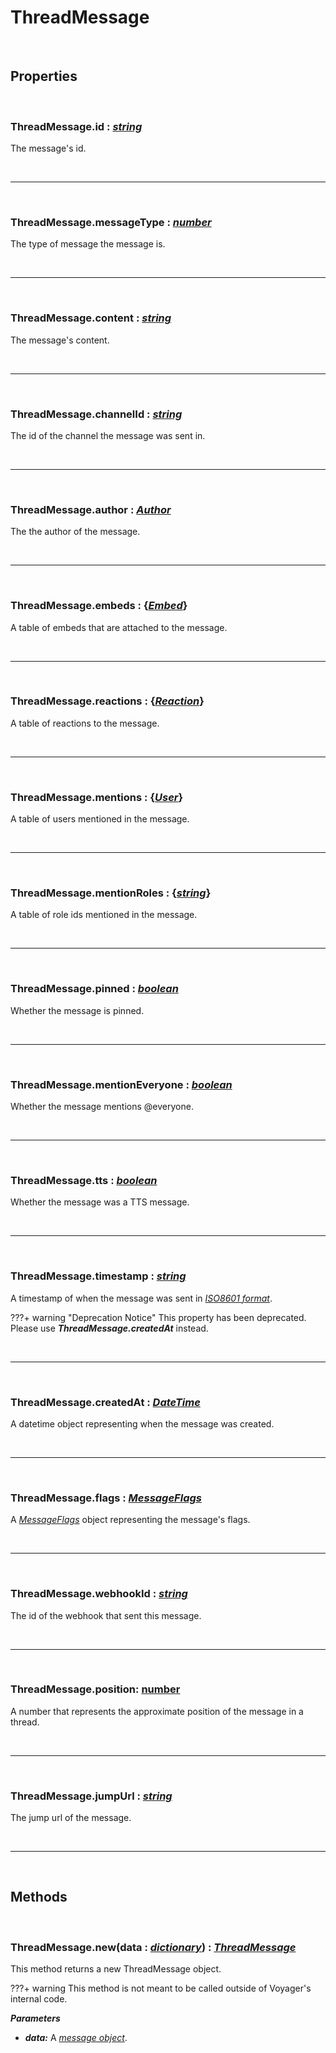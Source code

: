 # ThreadMessage

<br />

## Properties

<br />

### **ThreadMessage.id :** [*string*](https://create.roblox.com/docs/scripting/luau/strings)
The message's id.

<br />

---

<br />

### **ThreadMessage.messageType :** [*number*](https://create.roblox.com/docs/scripting/luau/numbers)
The type of message the message is.

<br />

---

<br />

### **ThreadMessage.content :** [*string*](https://create.roblox.com/docs/scripting/luau/strings)
The message's content.

<br />

---

<br />

### **ThreadMessage.channelId :** [*string*](https://create.roblox.com/docs/scripting/luau/strings)
The id of the channel the message was sent in.

<br />

---

<br />

### **ThreadMessage.author :** [*Author*](Author.md)
The the author of the message.

<br />

---

<br />

### **ThreadMessage.embeds :** {[*Embed*](Embed.md)}
A table of embeds that are attached to the message.

<br />

---

<br />

### **ThreadMessage.reactions :** {[*Reaction*](Reaction.md)}
A table of reactions to the message.

<br />

---

<br />

### **ThreadMessage.mentions :** {[*User*](User.md)}
A table of users mentioned in the message.

<br />

---

<br />

### **ThreadMessage.mentionRoles :** {[*string*](https://create.roblox.com/docs/scripting/luau/strings)}
A table of role ids mentioned in the message.

<br />

---

<br />

### **ThreadMessage.pinned :** [*boolean*](https://create.roblox.com/docs/scripting/luau/booleans)
Whether the message is pinned.

<br />

---

<br />

### **ThreadMessage.mentionEveryone :** [*boolean*](https://create.roblox.com/docs/scripting/luau/booleans)
Whether the message mentions @everyone.

<br />

---

<br />

### **ThreadMessage.tts :** [*boolean*](https://create.roblox.com/docs/scripting/luau/booleans)
Whether the message was a TTS message.

<br />

---

<br />

### **ThreadMessage.timestamp :** [*string*](https://create.roblox.com/docs/scripting/luau/strings)
A timestamp of when the message was sent in [*ISO8601 format*](https://www.iso.org/iso-8601-date-and-time-format.html).

???+ warning "Deprecation Notice"
    This property has been deprecated. Please use ***ThreadMessage.createdAt*** instead. 

<br />

---

<br />

### **ThreadMessage.createdAt :** [*DateTime*](https://create.roblox.com/docs/reference/engine/datatypes/DateTime)
A datetime object representing when the message was created.

<br />

---

<br />

### **ThreadMessage.flags :** [*MessageFlags*](MessageFlags.md)
A [*MessageFlags*](MessageFlags.md) object representing the message's flags.

<br />

---

<br />

### **ThreadMessage.webhookId :** [*string*](https://create.roblox.com/docs/scripting/luau/strings)
The id of the webhook that sent this message.

<br />

---

<br />

### **ThreadMessage.position**: [number](https://create.roblox.com/docs/scripting/luau/numbers)
A number that represents the approximate position of the message in a thread.

<br />

---

<br />

### **ThreadMessage.jumpUrl :** [*string*](https://create.roblox.com/docs/scripting/luau/strings)
The jump url of the message.

<br />

---

<br />

## Methods

<br />

### **ThreadMessage.new**(data **:** [*dictionary*](https://create.roblox.com/docs/scripting/luau/tables#dictionaries)) **:** [*ThreadMessage*](ThreadMessage.md)
This method returns a new ThreadMessage object.

???+ warning
    This method is not meant to be called outside of Voyager's internal code.

***Parameters***

- ***data:*** A [*message object*](https://discord.com/developers/docs/resources/channel#message-object).